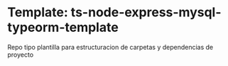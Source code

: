 # Template: ts-node-express-mysql-typeorm-template
Repo tipo plantilla para estructuracion de carpetas y dependencias de proyecto

